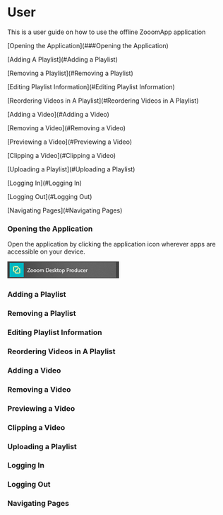 # User 
This is a user guide on how to use the offline ZooomApp application

[Opening the Application](###Opening the Application)

[Adding A Playlist](#Adding a Playlist)

[Removing a Playlist](#Removing a Playlist)

[Editing Playlist Information](#Editing Playlist Information)

[Reordering Videos in A Playlist](#Reordering Videos in A Playlist)

[Adding a Video](#Adding a Video)

[Removing a Video](#Removing a Video)

[Previewing a Video](#Previewing a Video)

[Clipping a Video](#Clipping a Video)

[Uploading a Playlist](#Uploading a Playlist)

[Logging In](#Logging In)

[Logging Out](#Logging Out)

[Navigating Pages](#Navigating Pages)

### Opening the Application
Open the application by clicking the application icon wherever apps are accessible on your device.

![App Icon](https://github.com/Line98Dev/offline-video-editing/blob/master/Auxiliary%20Files/UWP-Screenshots/windows-start-menu-application.png)

### Adding a Playlist

### Removing a Playlist

### Editing Playlist Information

### Reordering Videos in A Playlist

### Adding a Video

### Removing a Video

### Previewing a Video

### Clipping a Video

### Uploading a Playlist

### Logging In

### Logging Out

### Navigating Pages

